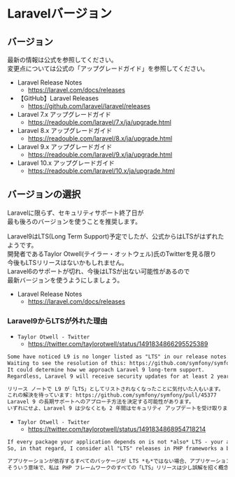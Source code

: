 # Laravelバージョン

## バージョン

最新の情報は公式を参照してください。  
変更点については公式の「アップグレードガイド」を参照してください。  

- Laravel Release Notes
  - <https://laravel.com/docs/releases>
- 【GitHub】Laravel Releases
  - <https://github.com/laravel/laravel/releases>
- Laravel 7.x アップグレードガイド
  - <https://readouble.com/laravel/7.x/ja/upgrade.html>
- Laravel 8.x アップグレードガイド
  - <https://readouble.com/laravel/8.x/ja/upgrade.html>
- Laravel 9.x アップグレードガイド
  - <https://readouble.com/laravel/9.x/ja/upgrade.html>
- Laravel 10.x アップグレードガイド
  - <https://readouble.com/laravel/10.x/ja/upgrade.html>

## バージョンの選択

Laravelに限らず、セキュリティサポート終了日が  
最も後ろのバージョンを使うことを推奨します。  

Laravel9はLTS(Long Term Support)予定でしたが、公式からはLTSがはずれたようです。  
開発者であるTaylor Otwell(テイラー・オットウェル)氏のTwitterを見る限り  
今後もLTSリリースはないかもしれません。  
Laravel6のサポートが切れ、今後はLTSが出ない可能性があるので  
最新バージョンを使うようにしましょう。  

- Laravel Release Notes
  - <https://laravel.com/docs/releases>

### Laravel9からLTSが外れた理由

- `Taylor Otwell - Twitter`
  - <https://twitter.com/taylorotwell/status/1491834866295525389>

```txt
Some have noticed L9 is no longer listed as "LTS" in our release notes.
Waiting to see the resolution of this: https://github.com/symfony/symfony/pull/45377
It could determine how we approach Laravel 9 long-term support.
Regardless, Laravel 9 will receive security updates for at least 2 years.

リリース ノートで L9 が「LTS」としてリストされなくなったことに気付いた人もいます。
これの解決を待っています: https://github.com/symfony/symfony/pull/45377
Laravel 9 の長期サポートへのアプローチ方法を決定する可能性があります。
いずれにせよ、Laravel 9 は少なくとも 2 年間はセキュリティ アップデートを受け取ります。
```

- `Taylor Otwell - Twitter`
  - <https://twitter.com/taylorotwell/status/1491834868954718214>

```txt
If every package your application depends on is not *also* LTS - your application is not actually covered by any real LTS guarantee.
So, in that regard, I consider all "LTS" releases in PHP frameworks a bit of a misleading concept.

アプリケーションが依存するすべてのパッケージが LTS *も*ではない場合、アプリケーションは実際の LTS 保証の対象外です。
そういう意味で、私は PHP フレームワークのすべての「LTS」リリースは少し誤解を招く概念だと考えています。
```
